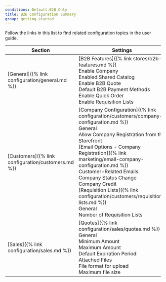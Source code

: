 ```yaml
---
conditions: Default.B2B Only
title: B2B Configuration Summary
group: getting-started
---
```


Follow the links in this list to find related configuration topics in the user guide.

|Section|Settings|
|--- |--- |
|[General]({% link configuration/general.md %})|[B2B Features]({% link stores/b2b-features.md %}) <br/>Enable Company <br/>Enabled Shared Catalog <br/>Enable B2B Quote <br/>Default B2B Payment Methods <br/>Enable Quick Order <br/>Enable Requisition Lists|
|[Customers]({% link configuration/customers.md %})|[Company Configuration]({% link configuration/customers/company-configuration.md %}) <br/>General <br/>Allow Company Registration from the Storefront <br/>[Email Options - Company Registration]({% link marketing/email-company-configuration.md %}) <br/>Customer-Related Emails <br/>Company Status Change <br/>Company Credit <br/>[Requisition Lists]({% link configuration/customers/requisition-lists.md %}) <br/>General <br/>Number of Requisition Lists|
|[Sales]({% link configuration/sales.md %})|[Quotes]({% link configuration/sales/quotes.md %}) <br/>General <br/>Minimum Amount <br/>Maximum Amount <br/>Default Expiration Period <br/>Attached Files <br/>File format for upload <br/>Maximum file size|
